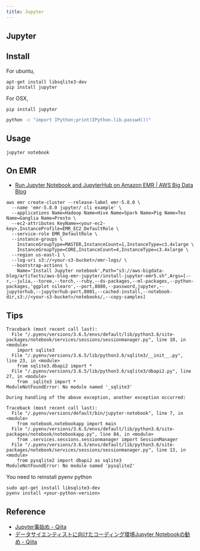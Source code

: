 ```yaml
---
title: Jupyter
---
```


## Jupyter

## Install
For ubuntu,

```
apt-get install libsqlite3-dev
pip install jupyter
```

For OSX,

```
pip install jupyter
```

```sh
python -c "import IPython;print(IPython.lib.passwd())"
```

## Usage

```
jupyter notebook
```

## On EMR
* [Run Jupyter Notebook and JupyterHub on Amazon EMR | AWS Big Data Blog](https://aws.amazon.com/blogs/big-data/running-jupyter-notebook-and-jupyterhub-on-amazon-emr/)

```
aws emr create-cluster --release-label emr-5.8.0 \
  --name 'emr-5.8.0 jupyter/ cli example' \
  --applications Name=Hadoop Name=Hive Name=Spark Name=Pig Name=Tez Name=Ganglia Name=Presto \
  --ec2-attributes KeyName=<your-ec2-key>,InstanceProfile=EMR_EC2_DefaultRole \
  --service-role EMR_DefaultRole \
  --instance-groups \
    InstanceGroupType=MASTER,InstanceCount=1,InstanceType=c3.4xlarge \
    InstanceGroupType=CORE,InstanceCount=4,InstanceType=c3.4xlarge \
  --region us-east-1 \
  --log-uri s3://<your-s3-bucket>/emr-logs/ \
  --bootstrap-actions \
    Name='Install Jupyter notebook',Path="s3://aws-bigdata-blog/artifacts/aws-blog-emr-jupyter/install-jupyter-emr5.sh",Args=[--r,--julia,--toree,--torch,--ruby,--ds-packages,--ml-packages,--python-packages,'ggplot nilearn',--port,8880,--password,jupyter,--jupyterhub,--jupyterhub-port,8001,--cached-install,--notebook-dir,s3://<your-s3-bucket>/notebooks/,--copy-samples]
```

## Tips

```
Traceback (most recent call last):
  File "/.pyenv/versions/3.6.5/envs/default/lib/python3.6/site-packages/notebook/services/sessions/sessionmanager.py", line 10, in <module>
    import sqlite3
  File "/.pyenv/versions/3.6.5/lib/python3.6/sqlite3/__init__.py", line 23, in <module>
    from sqlite3.dbapi2 import *
  File "/.pyenv/versions/3.6.5/lib/python3.6/sqlite3/dbapi2.py", line 27, in <module>
    from _sqlite3 import *
ModuleNotFoundError: No module named '_sqlite3'

During handling of the above exception, another exception occurred:

Traceback (most recent call last):
  File "/.pyenv/versions/default/bin/jupyter-notebook", line 7, in <module>
    from notebook.notebookapp import main
  File "/.pyenv/versions/3.6.5/envs/default/lib/python3.6/site-packages/notebook/notebookapp.py", line 84, in <module>
    from .services.sessions.sessionmanager import SessionManager
  File "/.pyenv/versions/3.6.5/envs/default/lib/python3.6/site-packages/notebook/services/sessions/sessionmanager.py", line 13, in <module>
    from pysqlite2 import dbapi2 as sqlite3
ModuleNotFoundError: No module named 'pysqlite2'

```

You need to reinstall pyenv python

```
sudo apt-get install libsqlite3-dev
pyenv install <your-python-version>
```

## Reference
* [Jupyter事始め - Qiita](http://qiita.com/taka4sato/items/2c3397ff34c440044978#jupyter%E3%81%AE%E4%BD%BF%E3%81%84%E6%96%B9)
* [データサイエンティストに向けたコーディング環境Jupyter Notebookの勧め - Qiita](http://qiita.com/y__sama/items/17aedf0c05187edd61c3#_reference-253e71847917dc27e3ab)
